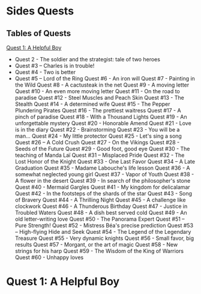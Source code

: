 # Sides Quests

## Tables of Quests
[Quest 1: A Helpful Boy](#Quest-1-A-Helpful-Boy)
  - Quest 2 - The soldier and the strategist: tale of two heroes
  - Quest #3 – Charles is in trouble!
  - Quest #4 - Two is better
  - Quest #5 – Lord of the Ring
Quest #6 - An iron will
Quest #7 - Painting in the Wild
Quest #8 - A cactusteak in the net
Quest #9 - A moving letter
Quest #10 - An even more moving letter
Quest #11 - On the road to paradise
Quest #12 - Steel Muscles and Peach Skin
Quest #13 - The Stealth
Quest #14 - A determined wife
Quest #15 - The Pepper Plundering Pirates
Quest #16 - The prettiest waitress
Quest #17 - A pinch of paradise
Quest #18 - With a Thousand Lights
Quest #19 - An unforgettable mystery
Quest #20 - Honorable Amend
Quest #21 - Love is in the diary
Quest #22 - Brainstorming
Quest #23 - You will be a man...
Quest #24 - My little protector
Quest #25 - Let's sing a song
Quest #26 – A Cold Crush
Quest #27 - On the Vikings
Quest #28 - Seeds of the Future
Quest #29 - Good foot, good eye
Quest #30 - The teaching of Manda Laï
Quest #31 – Misplaced Pride
Quest #32 - The Lost Honor of the Knight
Quest #33 - One Last Favor
Quest #34 – A Late Graduation
Quest #35 - Madame Labouche's life lesson
Quest #36 - A somewhat neglected young girl
Quest #37 - Vapor of Youth
Quest #38 - A flower in the desert
Quest #39 - In search of the philosopher's stone
Quest #40 - Mermaid Gargles
Quest #41 - My kingdom for delicalamar
Quest #42 - In the footsteps of the shards of the star
Quest #43 - Song of Bravery
Quest #44 - A Thrilling Night
Quest #45 - A challenge like clockwork
Quest #46 - A Thunderous Birthday
Quest #47 - Justice in Troubled Waters
Quest #48 - A dish best served cold
Quest #49 - An old letter-writing love
Quest #50 - The Panorama Expert
Quest #51 – Pure Strength!
Quest #52 - Mistress Béa's precise prediction
Quest #53 – High-flying Hide and Seek
Quest #54 - The Legend of the Legendary Treasure
Quest #55 - Very dynamic knights
Quest #56 - Small favor, big results
Quest #57 - Morgant, or the art of magic
Quest #58 - New strings for his harp
Quest #59 - The Wisdom of the King of Warriors
Quest #60 - Unhappy loves

# Quest 1: A Helpful Boy
